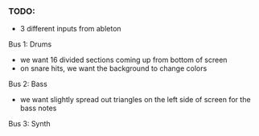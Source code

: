 ### TODO:

- 3 different inputs from ableton

Bus 1: Drums

- we want 16 divided sections coming up from bottom of screen
- on snare hits, we want the background to change colors

Bus 2: Bass

- we want slightly spread out triangles on the left side of screen for the bass notes

Bus 3: Synth
